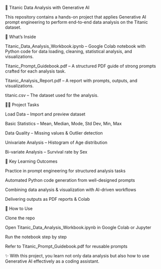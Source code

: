 🚢 Titanic Data Analysis with Generative AI

This repository contains a hands-on project that applies Generative AI prompt engineering to perform end-to-end data analysis on the Titanic dataset.


📂 What’s Inside

Titanic_Data_Analysis_Workbook.ipynb – Google Colab notebook with Python code for data loading, cleaning, statistical analysis, and visualizations.

Titanic_Prompt_Guidebook.pdf – A structured PDF guide of strong prompts crafted for each analysis task.

Titanic_Analysis_Report.pdf – A report with prompts, outputs, and visualizations.

titanic.csv – The dataset used for the analysis.


🧑‍💻 Project Tasks

Load Data – Import and preview dataset

Basic Statistics – Mean, Median, Mode, Std Dev, Min, Max

Data Quality – Missing values & Outlier detection

Univariate Analysis – Histogram of Age distribution

Bi-variate Analysis – Survival rate by Sex


🎯 Key Learning Outcomes

Practice in prompt engineering for structured analysis tasks

Automated Python code generation from well-designed prompts

Combining data analysis & visualization with AI-driven workflows

Delivering outputs as PDF reports & Colab 


🚀 How to Use

Clone the repo

Open Titanic_Data_Analysis_Workbook.ipynb in Google Colab or Jupyter

Run the notebook step by step

Refer to Titanic_Prompt_Guidebook.pdf for reusable prompts

✨ With this project, you learn not only data analysis but also how to use Generative AI effectively as a coding assistant.
